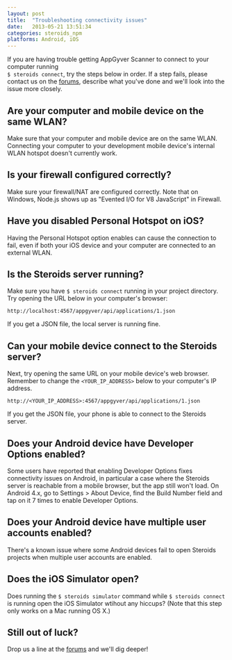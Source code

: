 ```yaml
---
layout: post
title:  "Troubleshooting connectivity issues"
date:   2013-05-21 13:51:34
categories: steroids_npm
platforms: Android, iOS
---
```


If you are having trouble getting AppGyver Scanner to connect to your computer running<br>`$ steroids connect`, try the steps below in order. If a step fails, please contact us on the [forums][forums], describe what you've done and we'll look into the issue more closely.

## Are your computer and mobile device on the same WLAN?

Make sure that your computer and mobile device are on the same WLAN. Connecting your computer to your development mobile device's internal WLAN hotspot doesn't currently work.

## Is your firewall configured correctly?

Make sure your firewall/NAT are configured correctly. Note that on Windows, Node.js shows up as "Evented I/O for V8 JavaScript" in Firewall.

## Have you disabled Personal Hotspot on iOS?

Having the Personal Hotspot option enables can cause the connection to fail, even if both your iOS device and your computer are connected to an external WLAN.

## Is the Steroids server running?

Make sure you have `$ steroids connect` running in your project directory. Try opening the URL below in your computer's browser:

```
http://localhost:4567/appgyver/api/applications/1.json
```

If you get a JSON file, the local server is running fine.

## Can your mobile device connect to the Steroids server?

Next, try opening the same URL on your mobile device's web browser. Remember to change the `<YOUR_IP_ADDRESS>` below to your computer's IP address.

```
http://<YOUR_IP_ADDRESS>:4567/appgyver/api/applications/1.json
```

If you get the JSON file, your phone is able to connect to the Steroids server.

## Does your Android device have Developer Options enabled?

Some users have reported that enabling Developer Options fixes connectivity issues on Android, in particular a case where the Steroids server is reachable from a mobile browser, but the app still won't load. On Android 4.x, go to Settings > About Device, find the Build Number field and tap on it 7 times to enable Developer Options.

## Does your Android device have multiple user accounts enabled?

There's a known issue where some Android devices fail to open Steroids projects when multiple user accounts are enabled.

## Does the iOS Simulator open?

Does running the `$ steroids simulator` command while `$ steroids connect` is running open the iOS Simulator wtihout any hiccups? (Note that this step only works on a Mac running OS X.)

## Still out of luck?

Drop us a line at the [forums][forums] and we'll dig deeper!

[forums]: http://forums.appgyver.com
